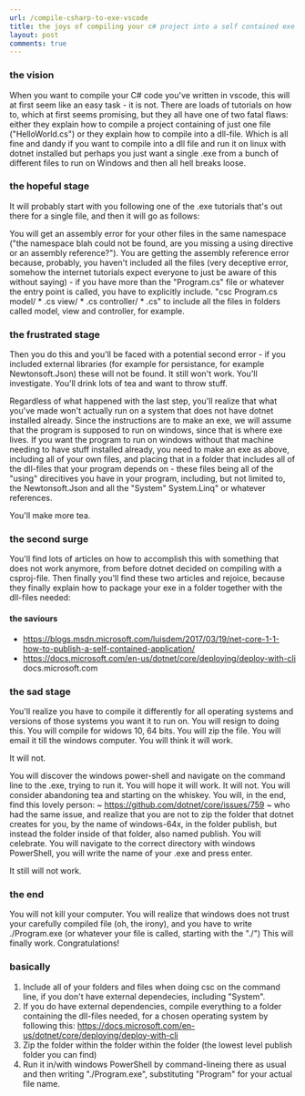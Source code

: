 ```yaml
---
url: /compile-csharp-to-exe-vscode
title: the joys of compiling your c# project into a self contained exe from vscode - a frustrated turorial
layout: post
comments: true
---
```


### the vision
When you want to compile your C# code you've written in vscode, this will at first seem like an easy task - it is not. There are loads of tutorials on how to, which at first seems promising, but they all have one of two fatal flaws: either they explain how to compile a project containing of just one file ("HelloWorld.cs") or they explain how to compile into a dll-file. Which is all fine and dandy if you want to compile into a dll file and run it on linux with dotnet installed but perhaps you just want a single .exe from a bunch of different files to run on Windows and then all hell breaks loose.  

### the hopeful stage
It will probably start with you following one of the .exe tutorials that's out there for a single file, and then it will go as follows:  

You will get an assembly error for your other files in the same namespace ("the namespace blah could not be found, are you missing a using directive or an assembly reference?"). You are getting the assembly reference error because, probably, you haven't included all the files (very deceptive error, somehow the internet tutorials expect everyone to just be aware of this without saying) - if you have more than the "Program.cs" file or whatever the entry point is called, you have to explicitly include. "csc Program.cs model/ * .cs view/ * .cs controller/ * .cs" to include all the files in folders called model, view and controller, for example.  
 
### the frustrated stage
Then you do this and you'll be faced with a potential second error - if you included external libraries (for example for persistance, for example Newtonsoft.Json) these will not be found. It still won't work. You'll investigate. You'll drink lots of tea and want to throw stuff.  
 
Regardless of what happened with the last step, you'll realize that what you've made won't actually run on a system that does not have dotnet installed already. Since the instructions are to make an exe, we will assume that the program is supposed to run on windows, since that is where exe lives. If you want the program to run on windows without that machine needing to have stuff installed already, you need to make an exe as above, including all of your own files, and placing that in a folder that includes all of the dll-files that your program depends on - these files being all of the "using" direcitives you have in your program, including, but not limited to, the Newtonsoft.Json and all the "System" System.Linq" or whatever references.  

You'll make more tea.

### the second surge
You'll find lots of articles on how to accomplish this with something that does not work anymore, from before dotnet decided on compiling with a csproj-file. Then finally you'll find these two articles and rejoice, because they finally explain how to package your exe in a folder together with the dll-files needed:

#### the saviours
- https://blogs.msdn.microsoft.com/luisdem/2017/03/19/net-core-1-1-how-to-publish-a-self-contained-application/
- https://docs.microsoft.com/en-us/dotnet/core/deploying/deploy-with-cli
docs.microsoft.com
 
### the sad stage 
You'll realize you have to compile it differently for all operating systems and versions of those systems you want it to run on. You will resign to doing this. You will compile for widows 10, 64 bits. You will zip the file. You will email it till the windows computer. You will think it will work.  
 
It will not.  

You will discover the windows power-shell and navigate on the command line to the .exe, trying to run it. You will hope it will work. It will not. You will consider abandoning tea and starting on the whiskey. You will, in the end, find this lovely person: ~ https://github.com/dotnet/core/issues/759 ~ who had the same issue, and realize that you are not to zip the folder that dotnet creates for you, by the name of windows-64x, in the folder publish, but instead the folder inside of that folder, also named publish. You will celebrate. You will navigate to the correct directory with windows PowerShell, you will write the name of your .exe and press enter.  
 
It still will not work.

### the end
You will not kill your computer. You will realize that windows does not trust your carefully compiled file (oh, the irony), and you have to write ./Program.exe (or whatever your file is called, starting with the "./") This will finally work. Congratulations!  

### basically
1. Include all of your folders and files when doing csc on the command line, if you don't have external dependecies, including "System".  
2. If you do have external dependencies, compile everything to a folder containing the dll-files needed, for a chosen operating system by following this: https://docs.microsoft.com/en-us/dotnet/core/deploying/deploy-with-cli  
3. Zip the folder within the folder within the folder (the lowest level publish folder you can find)  
4. Run it in/with windows PowerShell by command-lineing there as usual and then writing "./Program.exe", substituting "Program" for your actual file name.
